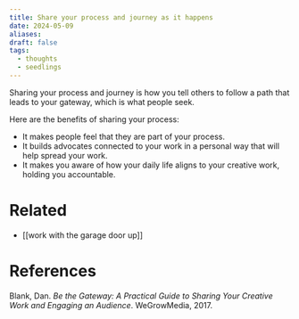 ```yaml
---
title: Share your process and journey as it happens
date: 2024-05-09
aliases: 
draft: false
tags:
  - thoughts
  - seedlings
---
```

Sharing your process and journey is how you tell others to follow a path that leads to your gateway, which is what people seek.

Here are the benefits of sharing your process:
- It makes people feel that they are part of your process.
- It builds advocates connected to your work in a personal way that will help spread your work.
- It makes you aware of how your daily life aligns to your creative work, holding you accountable.

# Related

- [[work with the garage door up]]

# References

Blank, Dan. _Be the Gateway: A Practical Guide to Sharing Your Creative Work and Engaging an Audience_. WeGrowMedia, 2017.